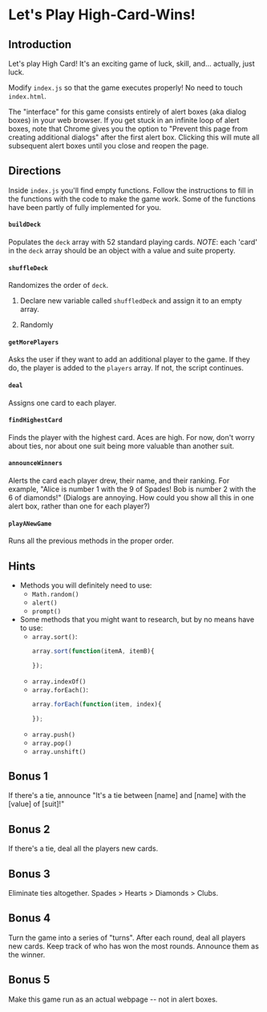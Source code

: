 # Let's Play High-Card-Wins!

## Introduction

Let's play High Card! It's an exciting game of luck, skill, and... actually, just luck.

Modify `index.js` so that the game executes properly! No need to touch `index.html`.

The "interface" for this game consists entirely of alert boxes (aka dialog boxes) in your web browser. If you get stuck in an infinite loop of alert boxes, note that Chrome gives you the option to "Prevent this page from creating additional dialogs" after the first alert box. Clicking this will mute all subsequent alert boxes until you close and reopen the page.

## Directions

Inside `index.js` you'll find empty functions. Follow the instructions to fill in the functions with the code to make the game work. Some of the functions have been partly of fully implemented for you.

#### `buildDeck`
Populates the `deck` array with 52 standard playing cards. _NOTE_: each 'card' in the `deck` array should be an object with a value and suite property.

#### `shuffleDeck`
Randomizes the order of `deck`.

1. Declare new variable called `shuffledDeck` and assign it to an empty array.

2. Randomly

#### `getMorePlayers`
Asks the user if they want to add an additional player to the game. If they do, the player is added to the `players` array. If not, the script continues.

#### `deal`
Assigns one card to each player.

#### `findHighestCard`
Finds the player with the highest card. Aces are high. For now, don't worry about ties, nor about one suit being more valuable than another suit.

#### `announceWinners`
Alerts the card each player drew, their name, and their ranking. For example, "Alice is number 1 with the 9 of Spades! Bob is number 2 with the 6 of diamonds!" (Dialogs are annoying. How could you show all this in one alert box, rather than one for each player?)

#### `playANewGame`
Runs all the previous methods in the proper order.

## Hints

- Methods you will definitely need to use:
	- `Math.random()`
	- `alert()`
	- `prompt()`
- Some methods that you might want to research, but by no means have to use:
	- `array.sort()`:
		```javascript
		array.sort(function(itemA, itemB){

		});
		```
	- `array.indexOf()`
	- `array.forEach()`:
		```js
		array.forEach(function(item, index){

		});
		```
	- `array.push()`
	- `array.pop()`
	- `array.unshift()`

## Bonus 1

If there's a tie, announce "It's a tie between [name] and [name] with the [value] of [suit]!"

## Bonus 2

If there's a tie, deal all the players new cards.

## Bonus 3

Eliminate ties altogether. Spades > Hearts > Diamonds > Clubs.

## Bonus 4

Turn the game into a series of "turns". After each round, deal all players new cards. Keep track of who has won the most rounds. Announce them as the winner.


## Bonus 5

Make this game run as an actual webpage -- not in alert boxes.
